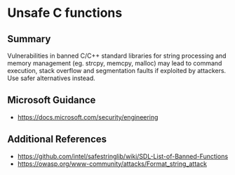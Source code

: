 # Unsafe C functions

## Summary

Vulnerabilities in banned C/C++ standard libraries for string processing and memory management
(eg. strcpy, memcpy, malloc) may lead to command execution, stack overflow and segmentation faults 
if exploited by attackers. Use safer alternatives instead.  

## Microsoft Guidance

* https://docs.microsoft.com/security/engineering

## Additional References

* https://github.com/intel/safestringlib/wiki/SDL-List-of-Banned-Functions
* https://owasp.org/www-community/attacks/Format_string_attack
